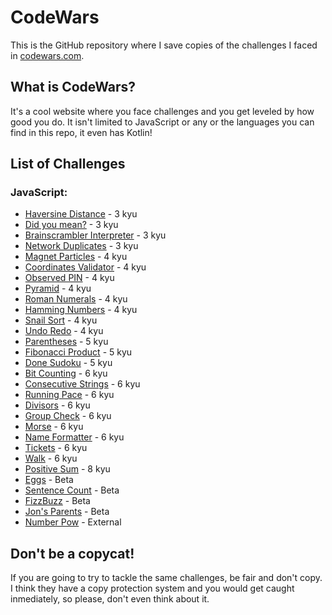 # CodeWars
This is the GitHub repository where I save copies of the challenges I faced in [codewars.com](https://www.codewars.com/).

## What is CodeWars?
It's a cool website where you face challenges and you get leveled by how good you do. It isn't limited to JavaScript or any or the languages you can find in this repo, it even has Kotlin!

## List of Challenges

### JavaScript:

- [Haversine Distance](js/haversine.js) - 3 kyu
- [Did you mean?](js/did_you_mean.js) - 3 kyu
- [Brainscrambler Interpreter](js/brainscrambler.js) - 3 kyu
- [Network Duplicates](js/network_duplicates.js) - 3 kyu
- [Magnet Particles](js/magnet_particles.js) - 4 kyu
- [Coordinates Validator](js/coordinates.js) - 4 kyu
- [Observed PIN](js/observed_pin.js) - 4 kyu
- [Pyramid](js/pyramid.js) - 4 kyu
- [Roman Numerals](js/roman_numerals.js) - 4 kyu
- [Hamming Numbers](js/hamming_numbers.js) - 4 kyu
- [Snail Sort](js/snail_sort.js) - 4 kyu
- [Undo Redo](js/undo_redo.js) - 4 kyu
- [Parentheses](js/parentheses.js) - 5 kyu
- [Fibonacci Product](js/fib_product.js) - 5 kyu
- [Done Sudoku](js/done_sudoku.js) - 5 kyu
- [Bit Counting](js/bit_counting.js) - 6 kyu
- [Consecutive Strings](js/consecutive_strings.js) - 6 kyu
- [Running Pace](js/beta/running_pace.js) - 6 kyu
- [Divisors](js/divisors.js) - 6 kyu
- [Group Check](js/group_check.js) - 6 kyu
- [Morse](js/morse_1.js) - 6 kyu
- [Name Formatter](js/name_formatter.js) - 6 kyu
- [Tickets](js/tickets.js) - 6 kyu
- [Walk](js/walk.js) - 6 kyu
- [Positive Sum](js/positive_sum.js) - 8 kyu
- [Eggs](js/eggs.js) - Beta
- [Sentence Count](js/sentence_count.js) - Beta
- [FizzBuzz](js/fizzbuzz.js) - Beta
- [Jon's Parents](js/beta/jon_parents.js) - Beta
- [Number Pow](js/number_pow.js) - External

## Don't be a copycat!
If you are going to try to tackle the same challenges, be fair and don't copy. I think they have a copy protection system and you would get caught inmediately, so please, don't even think about it.